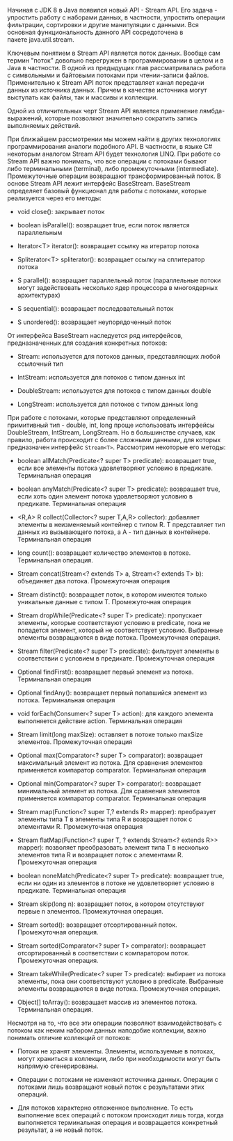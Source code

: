 Начиная с JDK 8 в Java появился новый API - Stream API. Его задача - упростить работу с наборами данных, в частности, упростить операции фильтрации, сортировки и другие манипуляции с данными. Вся основная функциональность данного API сосредоточена в пакете java.util.stream.

Ключевым понятием в Stream API является поток данных. Вообще сам термин "поток" довольно перегружен в программировании в целом и в Java в частности. В одной из предыдущих глав рассматривалась работа с символьными и байтовыми потоками при чтении-записи файлов. Применительно к Stream API поток представляет канал передачи данных из источника данных. Причем в качестве источника могут выступать как файлы, так и массивы и коллекции.

Одной из отличительных черт Stream API является применение лямбда-выражений, которые позволяют значительно сократить запись выполняемых действий.

При ближайшем рассмотрении мы можем найти в других технологиях программирования аналоги подобного API. В частности, в языке C# некоторым аналогом Stream API будет технология LINQ.
При работе со Stream API важно понимать, что все операции с потоками бывают либо терминальными (terminal), либо промежуточными (intermediate). Промежуточные операции возвращают трансформированный поток.
В основе Stream API лежит интерфейс BaseStream.
BaseStream определяет базовый функционал для работы с потоками, которые реализуется через его методы:

- void close(): закрывает поток
    
- boolean isParallel(): возвращает true, если поток является параллельным
    
- Iterator<Т> iterator(): возвращает ссылку на итератор потока
    
- Spliterator<Т> spliterator(): возвращает ссылку на сплитератор потока
    
- S parallel(): возвращает параллельный поток (параллельные потоки могут задействовать несколько ядер процессора в многоядерных архитектурах)
    
- S sequential(): возвращает последовательный поток
    
- S unordered(): возвращает неупорядоченный поток
    

От интерфейса BaseStream наследуется ряд интерфейсов, предназначенных для создания конкретных потоков:

- Stream<T>: используется для потоков данных, представляющих любой ссылочный тип
    
- IntStream: используется для потоков с типом данных int
    
- DoubleStream: используется для потоков с типом данных double
    
- LongStream: используется для потоков с типом данных long
    

При работе с потоками, которые представляют определенный примитивный тип - double, int, long проще использовать интерфейсы DoubleStream, IntStream, LongStream. Но в большинстве случаев, как правило, работа происходит с более сложными данными, для которых предназначен интерфейс `Stream<T>`. Рассмотрим некоторые его методы:

- boolean allMatch(Predicate<? super T> predicate): возвращает true, если все элементы потока удовлетворяют условию в предикате. Терминальная операция
    
- boolean anyMatch(Predicate<? super T> predicate): возвращает true, если хоть один элемент потока удовлетворяют условию в предикате. Терминальная операция
    
- <R,A> R collect(Collector<? super T,A,R> collector): добавляет элементы в неизменяемый контейнер с типом R. T представляет тип данных из вызывающего потока, а A - тип данных в контейнере. Терминальная операция
    
- long count(): возвращает количество элементов в потоке. Терминальная операция.
    
- Stream<T> concat​(Stream<? extends T> a, Stream<? extends T> b): объединяет два потока. Промежуточная операция
    
- Stream<T> distinct(): возвращает поток, в котором имеются только уникальные данные с типом T. Промежуточная операция
    
- Stream<T> dropWhile​(Predicate<? super T> predicate): пропускает элементы, которые соответствуют условию в predicate, пока не попадется элемент, который не соответствует условию. Выбранные элементы возвращаются в виде потока. Промежуточная операция.
    
- Stream<T> filter(Predicate<? super T> predicate): фильтрует элементы в соответствии с условием в предикате. Промежуточная операция
    
- Optional<T> findFirst(): возвращает первый элемент из потока. Терминальная операция
    
- Optional<T> findAny(): возвращает первый попавшийся элемент из потока. Терминальная операция
    
- void forEach(Consumer<? super T> action): для каждого элемента выполняется действие action. Терминальная операция
    
- Stream<T> limit(long maxSize): оставляет в потоке только maxSize элементов. Промежуточная операция
    
- Optional<T> max(Comparator<? super T> comparator): возвращает максимальный элемент из потока. Для сравнения элементов применяется компаратор comparator. Терминальная операция
    
- Optional<T> min(Comparator<? super T> comparator): возвращает минимальный элемент из потока. Для сравнения элементов применяется компаратор comparator. Терминальная операция
    
- <R> Stream<R> map(Function<? super T,? extends R> mapper): преобразует элементы типа T в элементы типа R и возвращает поток с элементами R. Промежуточная операция
    
- <R> Stream<R> flatMap(Function<? super T, ? extends Stream<? extends R>> mapper): позволяет преобразовать элемент типа T в несколько элементов типа R и возвращает поток с элементами R. Промежуточная операция
    
- boolean noneMatch(Predicate<? super T> predicate): возвращает true, если ни один из элементов в потоке не удовлетворяет условию в предикате. Терминальная операция
    
- Stream<T> skip(long n): возвращает поток, в котором отсутствуют первые n элементов. Промежуточная операция.
    
- Stream<T> sorted(): возвращает отсортированный поток. Промежуточная операция.
    
- Stream<T> sorted(Comparator<? super T> comparator): возвращает отсортированный в соответствии с компаратором поток. Промежуточная операция.
    
- Stream<T> takeWhile​(Predicate<? super T> predicate): выбирает из потока элементы, пока они соответствуют условию в predicate. Выбранные элементы возвращаются в виде потока. Промежуточная операция.
    
- Object[] toArray(): возвращает массив из элементов потока. Терминальная операция.
    

Несмотря на то, что все эти операции позволяют взаимодействовать с потоком как неким набором данных наподобие коллекции, важно понимать отличие коллекций от потоков:

- Потоки не хранят элементы. Элементы, используемые в потоках, могут храниться в коллекции, либо при необходимости могут быть напрямую сгенерированы.
    
- Операции с потоками не изменяют источника данных. Операции с потоками лишь возвращают новый поток с результатами этих операций.
    
- Для потоков характерно отложенное выполнение. То есть выполнение всех операций с потоком происходит лишь тогда, когда выполняется терминальная операция и возвращается конкретный результат, а не новый поток.